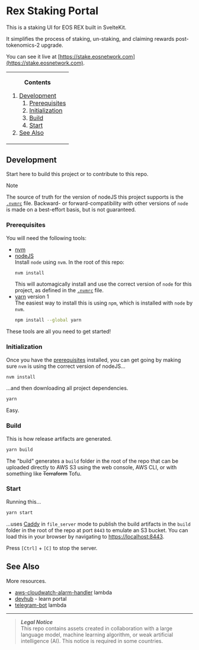 # Rex Staking Portal
This is a staking UI for EOS REX built in SvelteKit.

It simplifies the process of staking, un-staking, and claiming rewards post-tokenomics-2 upgrade.

You can see it live at [https://stake.eosnetwork.com](https://stake.eosnetwork.com).

<!-- contents box begin -->
<table>
<tr/>
<tr>
<td>
<p/>
<div align="center">
<b>Contents</b>
</div>
<p/>
<!-- contents markdown begin -->

1. [Development](#development)
    1. [Prerequisites](#prerequisites)
    1. [Initialization](#initialization)
    1. [Build](#build)
    1. [Start](#start)
1. [See Also](#see-also)

<!-- contents markdown end -->
<p/>
</td>
</tr>
</table>
<!-- contents box end -->

## Development
Start here to build this project or to contribute to this repo.

> [!NOTE]
> The source of truth for the version of nodeJS this project supports is the [`.nvmrc`](./.nvmrc) file. Backward- or forward-compatibility with other versions of `node` is made on a best-effort basis, but is not guaranteed.

### Prerequisites
You will need the following tools:
- [nvm](https://github.com/nvm-sh/nvm#installing-and-updating)
- [nodeJS](https://www.w3schools.com/nodejs/nodejs_intro.asp)  
    Install `node` using `nvm`. In the root of this repo:
    ```bash
    nvm install
    ```
    This will automagically install and use the correct version of `node` for this project, as defined in the [`.nvmrc`](./.nvmrc) file.
- [yarn](https://yarnpkg.com) version 1  
    The easiest way to install this is using `npm`, which is installed with `node` by `nvm`.
    ```bash
    npm install --global yarn
    ```
These tools are all you need to get started!

### Initialization
Once you have the [prerequisites](#prerequisites) installed, you can get going by making sure `nvm` is using the correct version of nodeJS...
```bash
nvm install
```
...and then downloading all project dependencies.
```bash
yarn
```
Easy.

### Build
This is how release artifacts are generated.
```bash
yarn build
```
The "build" generates a `build` folder in the root of the repo that can be uploaded directly to AWS S3 using the web console, AWS CLI, or with something like ~~Terraform~~ Tofu.

### Start
Running this...
```bash
yarn start
```
...uses [Caddy](https://caddyserver.com) in `file_server` mode to publish the build artifacts in the `build` folder in the root of the repo at port `8443` to emulate an S3 bucket. You can load this in your browser by navigating to [https://localhost:8443](https://localhost:8443).

Press `[Ctrl]` + `[C]` to stop the server.

## See Also
More resources.
- [aws-cloudwatch-alarm-handler](https://github.com/eosnetworkfoundation/aws-cloudwatch-alarm-handler) lambda
- [devhub](https://github.com/eosnetworkfoundation/devhub) - learn portal
- [telegram-bot](https://github.com/eosnetworkfoundation/telegram-bot) lambda

---
> **_Legal Notice_**  
> This repo contains assets created in collaboration with a large language model, machine learning algorithm, or weak artificial intelligence (AI). This notice is required in some countries.
